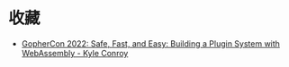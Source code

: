 # 收藏

- [GopherCon 2022: Safe, Fast, and Easy: Building a Plugin System with WebAssembly - Kyle Conroy](https://www.youtube.com/watch?v=pRT36VqpljA)
